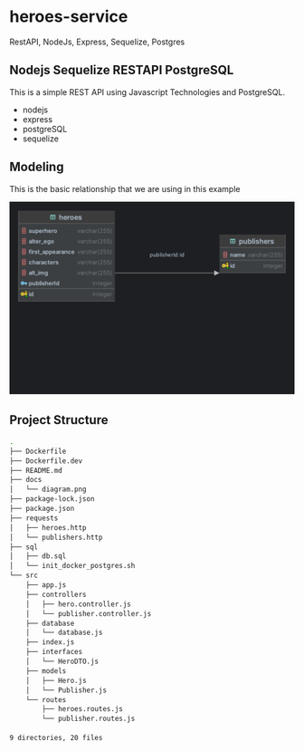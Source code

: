 # heroes-service
RestAPI, NodeJs, Express, Sequelize, Postgres

## Nodejs Sequelize RESTAPI PostgreSQL

This is a simple REST API using Javascript Technologies and PostgreSQL.

- nodejs
- express
- postgreSQL
- sequelize

## Modeling

This is the basic relationship that we are using in this example

![](./docs/diagram.png)

## Project Structure

```bash
.
├── Dockerfile
├── Dockerfile.dev
├── README.md
├── docs
│   └── diagram.png
├── package-lock.json
├── package.json
├── requests
│   ├── heroes.http
│   └── publishers.http
├── sql
│   ├── db.sql
│   └── init_docker_postgres.sh
└── src
    ├── app.js
    ├── controllers
    │   ├── hero.controller.js
    │   └── publisher.controller.js
    ├── database
    │   └── database.js
    ├── index.js
    ├── interfaces
    │   └── HeroDTO.js
    ├── models
    │   ├── Hero.js
    │   └── Publisher.js
    └── routes
        ├── heroes.routes.js
        └── publisher.routes.js

9 directories, 20 files
```

